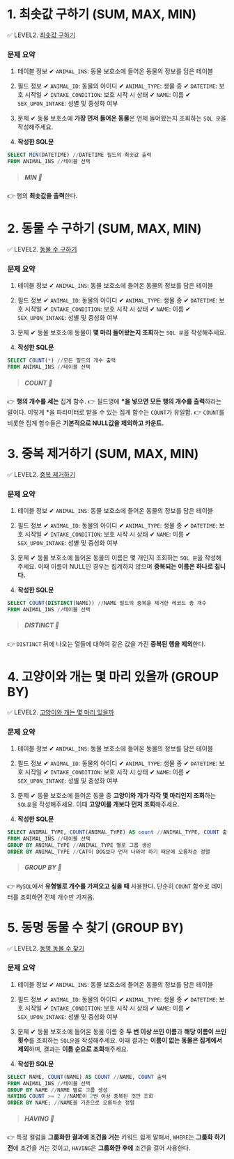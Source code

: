 # 1. 최솟값 구하기 (SUM, MAX, MIN)
✅ LEVEL2. [최솟값 구하기](https://programmers.co.kr/learn/courses/30/lessons/59038)

### 문제 요약
1. 테이블 정보
✔ `ANIMAL_INS`: 동물 보호소에 들어온 동물의 정보를 담은 테이블

2. 필드 정보
✔ `ANIMAL_ID`: 동물의 아이디
✔ `ANIMAL_TYPE`: 생물 종
✔ `DATETIME`: 보호 시작일
✔ `INTAKE_CONDITION`: 보호 시작 시 상태
✔ `NAME`: 이름
✔ `SEX_UPON_INTAKE`: 성별 및 중성화 여부

3. 문제
✔ 동물 보호소에 **가장 먼저 들어온 동물**은 언제 들어왔는지 조회하는 `SQL 문`을 작성해주세요.

4. **작성한 SQL문**
```sql
SELECT MIN(DATETIME) //DATETIME 필드의 최솟값 출력
FROM ANIMAL_INS //테이블 선택
```
> ##### MIN 🧐
👉 행의 **최솟값을 출력**한다.

# 2. 동물 수 구하기 (SUM, MAX, MIN)
✅ LEVEL2. [동물 수 구하기](https://programmers.co.kr/learn/courses/30/lessons/59406)

### 문제 요약
1. 테이블 정보
✔ `ANIMAL_INS`: 동물 보호소에 들어온 동물의 정보를 담은 테이블

2. 필드 정보
✔ `ANIMAL_ID`: 동물의 아이디
✔ `ANIMAL_TYPE`: 생물 종
✔ `DATETIME`: 보호 시작일
✔ `INTAKE_CONDITION`: 보호 시작 시 상태
✔ `NAME`: 이름
✔ `SEX_UPON_INTAKE`: 성별 및 중성화 여부

3. 문제
✔ 동물 보호소에 동물이 **몇 마리 들어왔는지 조회**하는 `SQL 문`을 작성해주세요.

4. **작성한 SQL문**
```sql
SELECT COUNT(*) //모든 필드의 개수 출력
FROM ANIMAL_INS //테이블 선택
```
> ##### COUNT 🧐
👉 **행의 개수를 세는** 집계 함수.
👉 필드명에 **\*을 넣으면 모든 행의 개수를 출력**하라는 말이다. 이렇게 \*을 파라미터로 받을 수 있는 집계 함수는 `COUNT`가 유일함.
👉 `COUNT`를 비롯한 집계 함수들은 **기본적으로 NULL값을 제외하고 카운트.**

# 3. 중복 제거하기 (SUM, MAX, MIN)
✅ LEVEL2. [중복 제거하기](https://programmers.co.kr/learn/courses/30/lessons/59408)

### 문제 요약
1. 테이블 정보
✔ `ANIMAL_INS`: 동물 보호소에 들어온 동물의 정보를 담은 테이블

2. 필드 정보
✔ `ANIMAL_ID`: 동물의 아이디
✔ `ANIMAL_TYPE`: 생물 종
✔ `DATETIME`: 보호 시작일
✔ `INTAKE_CONDITION`: 보호 시작 시 상태
✔ `NAME`: 이름
✔ `SEX_UPON_INTAKE`: 성별 및 중성화 여부

3. 문제
✔ 동물 보호소에 들어온 동물의 이름은 몇 개인지 조회하는 `SQL 문`을 작성해주세요. 이때 이름이 NULL인 경우는 집계하지 않으며 **중복되는 이름은 하나로 칩니다.**

4. **작성한 SQL문**
```sql
SELECT COUNT(DISTINCT(NAME)) //NAME 필드의 중복을 제거한 레코드 총 개수
FROM ANIMAL_INS //테이블 선택
```
> ##### DISTINCT 🧐
👉 `DISTINCT` 뒤에 나오는 열들에 대하여 같은 값을 가진 **중복된 행을 제외**한다.

# 4. 고양이와 개는 몇 마리 있을까 (GROUP BY)
✅ LEVEL2. [고양이와 개는 몇 마리 있을까](https://programmers.co.kr/learn/courses/30/lessons/59040)

### 문제 요약
1. 테이블 정보
✔ `ANIMAL_INS`: 동물 보호소에 들어온 동물의 정보를 담은 테이블

2. 필드 정보
✔ `ANIMAL_ID`: 동물의 아이디
✔ `ANIMAL_TYPE`: 생물 종
✔ `DATETIME`: 보호 시작일
✔ `INTAKE_CONDITION`: 보호 시작 시 상태
✔ `NAME`: 이름
✔ `SEX_UPON_INTAKE`: 성별 및 중성화 여부

3. 문제
✔ 동물 보호소에 들어온 동물 중 **고양이와 개가 각각 몇 마리인지 조회**하는 `SQL문`을 작성해주세요. 이때 **고양이를 개보다 먼저 조회**해주세요.

4. **작성한 SQL문**
```sql
SELECT ANIMAL_TYPE, COUNT(ANIMAL_TYPE) AS count //ANIMAL_TYPE, COUNT 출력
FROM ANIMAL_INS //테이블 선택
GROUP BY ANIMAL_TYPE //ANIMAL_TYPE 별로 그룹 생성
ORDER BY ANIMAL_TYPE //CAT이 DOG보다 먼저 나와야 하기 때문에 오름차순 정렬
```
> ##### GROUP BY 🧐
👉 `MySQL`에서 **유형별로 개수를 가져오고 싶을 때** 사용한다. 단순히 `COUNT` 함수로 데이터를 조회하면 전체 개수만 가져옴.

# 5. 동명 동물 수 찾기 (GROUP BY)
✅ LEVEL2. [동명 동물 수 찾기](https://programmers.co.kr/learn/courses/30/lessons/59041)

### 문제 요약
1. 테이블 정보
✔ `ANIMAL_INS`: 동물 보호소에 들어온 동물의 정보를 담은 테이블

2. 필드 정보
✔ `ANIMAL_ID`: 동물의 아이디
✔ `ANIMAL_TYPE`: 생물 종
✔ `DATETIME`: 보호 시작일
✔ `INTAKE_CONDITION`: 보호 시작 시 상태
✔ `NAME`: 이름
✔ `SEX_UPON_INTAKE`: 성별 및 중성화 여부

3. 문제
✔ 동물 보호소에 들어온 동물 이름 중 **두 번 이상 쓰인 이름**과 **해당 이름이 쓰인 횟수**를 조회하는 `SQL문`을 작성해주세요. 이때 결과는 **이름이 없는 동물은 집계에서 제외**하며, 결과는 **이름 순으로 조회**해주세요.

4. **작성한 SQL문**
```sql
SELECT NAME, COUNT(NAME) AS COUNT //NAME, COUNT 출력
FROM ANIMAL_INS //테이블 선택
GROUP BY NAME //NAME 별로 그룹 생성
HAVING COUNT >= 2 //NAME이 2번 이상 중복된 것만 조회
ORDER BY NAME; //NAME을 기준으로 오름차순 정렬
```
> ##### HAVING 🧐
👉 특정 컬럼을 **그룹화한 결과에 조건을 거는** 키워드
쉽게 말해서, `WHERE`는 **그룹화 하기 전**에 조건을 거는 것이고, `HAVING`은 **그룹화한 후에** 조건을 걸어 사용한다.
